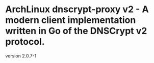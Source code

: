 # ArchLinux dnscrypt-proxy v2 - A modern client implementation written in Go of the DNSCrypt v2 protocol.

version 2.0.7-1
